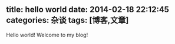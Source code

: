 title: hello world
date: 2014-02-18 22:12:45
categories: 杂谈 
tags: [博客,文章]
---
Hello world!
Welcome to my blog!
